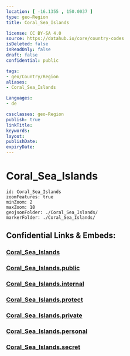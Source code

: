```yaml
---
location: [ -16.1355 , 150.0037 ] 
type: geo-Region
title: Coral_Sea_Islands

license: CC BY-SA 4.0
source: https://datahub.io/core/country-codes
isDeleted: false
isReadOnly: false
draft: false
confidential: public

tags:
- geo/Country/Region
aliases:
- Coral_Sea_Islands

Languages:
- de

cssclasses: geo-Region
publish: true
linkTitle: 
keywords: 
layout: 
publishDate: 
expiryDate: 
---
```


# Coral_Sea_Islands

```leaflet
id: Coral_Sea_Islands
zoomFeatures: true 
minZoom: 2 
maxZoom: 18
geojsonFolder: ./Coral_Sea_Islands/
markerFolder: ./Coral_Sea_Islands/
```


## Confidential Links & Embeds: 

### [Coral_Sea_Islands](/_Standards/Earth/Continent/Australasia/Australia/Counties/Coral_Sea_Islands.md) 

### [Coral_Sea_Islands.public](/_public/Earth/Continent/Australasia/Australia/Counties/Coral_Sea_Islands.public.md) 

### [Coral_Sea_Islands.internal](/_internal/Earth/Continent/Australasia/Australia/Counties/Coral_Sea_Islands.internal.md) 

### [Coral_Sea_Islands.protect](/_protect/Earth/Continent/Australasia/Australia/Counties/Coral_Sea_Islands.protect.md) 

### [Coral_Sea_Islands.private](/_private/Earth/Continent/Australasia/Australia/Counties/Coral_Sea_Islands.private.md) 

### [Coral_Sea_Islands.personal](/_personal/Earth/Continent/Australasia/Australia/Counties/Coral_Sea_Islands.personal.md) 

### [Coral_Sea_Islands.secret](/_secret/Earth/Continent/Australasia/Australia/Counties/Coral_Sea_Islands.secret.md)

